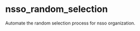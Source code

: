 nsso_random_selection
=====================

Automate the random selection process for nsso organization. 

